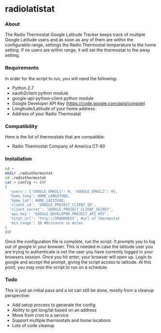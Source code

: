 radiolatistat
=============

### About
The Radio Thermostat Google Latitude Tracker keeps track of multiple Google Latitude users and as soon as any of them are within the configurable range, settings the Radio Thermostat temperature to the home setting.  If no users are within range, it will set the thermostat to the away setting.

### Requirements
In order for the script to run, you will need the following:
* Python 2.7
* oauth2client python module
* google-api-python-client python module
* Google Developer API Key (https://code.google.com/apis/console)
* Longitude/Latitude of your home address
* Address of your Radio Thermostat
 
### Compatibility
Here is the list of thermostats that are compatible:
* Radio Thermostat Company of America CT-80

### Installation
```bash
cd ~
mkdir .radiothermostat
cd .radiothermostat
cat > config << EOF
{
  'users': {'GOOGLE_EMAIL1': 0, 'GOOGLE_EMAIL2': 0},
  'home_long': HOME_LONGITUDE,
  'home_lat': HOME_LATITUDE,
  'client_id': 'GOOGLE_PROJECT_CLIENT_ID',
  'client_secret': 'GOOGLE_PROJECT_CLIENT_SECRET',
  'api_key': 'GOOGLE_DEVELOPER_PROJECT_API_KEY',
  'tstat_url': 'http://IPADDRESS', #url of thermostat
  'min_range': 10 #Distance in miles
}
EOF
```
Once the configuration file is complete, run the script. It prompts you to log out of google in your browser.  This is needed in case the latitude user you are trying to authenticate is not the user you have currently logged in your browsers session.  Once you hit enter, your browser will open up.  Login to google and accept the prompt, giving the script access to latitude.  At this point, you may cron the script to run on a schedule.

### Todo
This is just an initial pass and a lot can still be done, mostly from a cleanup perspective:
* Add setup process to generate the config
* Ability to get long/lat based on an address
* Move from cron to a service
* Support multiple thermostats and home locations
* Lots of code cleanup
